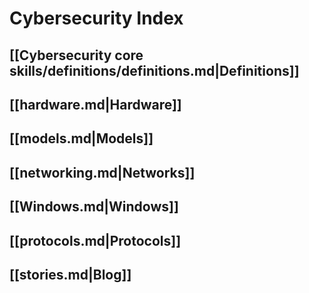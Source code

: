 # Cybersecurity Index
## [[Cybersecurity core skills/definitions/definitions.md|Definitions]]
## [[hardware.md|Hardware]]
## [[models.md|Models]]
## [[networking.md|Networks]]
## [[Windows.md|Windows]]
## [[protocols.md|Protocols]]
## [[stories.md|Blog]]
